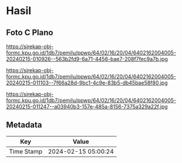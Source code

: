 # Hasil

## Foto C Plano

https://sirekap-obj-formc.kpu.go.id/1db7/pemilu/ppwp/64/02/16/20/04/6402162004005-20240215-010926--563b2fd9-6a71-4456-bae7-208f7fec9a7b.jpg

https://sirekap-obj-formc.kpu.go.id/1db7/pemilu/ppwp/64/02/16/20/04/6402162004005-20240215-011103--7f66a28d-9bc1-4c9e-83b5-db45bae58f80.jpg

https://sirekap-obj-formc.kpu.go.id/1db7/pemilu/ppwp/64/02/16/20/04/6402162004005-20240215-011247--a03940b3-157e-485a-8156-7375a329a22f.jpg


## Metadata

| Key        | Value               |
| ---------- | ------------------- |
| Time Stamp | 2024-02-15 05:00:24 |



